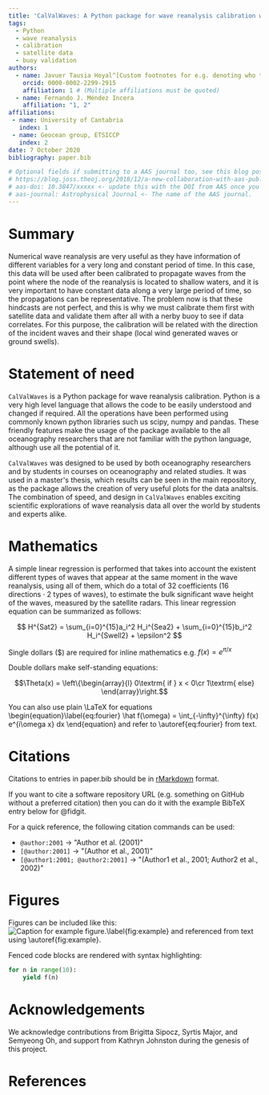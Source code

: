 ```yaml
---
title: 'CalValWaves: A Python package for wave reanalysis calibration with satellite altimeter data'
tags:
  - Python
  - wave reanalysis
  - calibration
  - satellite data
  - buoy validation
authors:
  - name: Javuer Tausia Hoyal^[Custom footnotes for e.g. denoting who the corresponding author is can be included like this.]
    orcid: 0000-0002-2299-2915
    affiliation: 1 # (Multiple affiliations must be quoted)
  - name: Fernando J. Méndez Incera
    affiliation: "1, 2"
affiliations:
 - name: University of Cantabria
   index: 1
 - name: Geocean group, ETSICCP
   index: 2
date: 7 October 2020
bibliography: paper.bib

# Optional fields if submitting to a AAS journal too, see this blog post:
# https://blog.joss.theoj.org/2018/12/a-new-collaboration-with-aas-publishing
# aas-doi: 10.3847/xxxxx <- update this with the DOI from AAS once you know it.
# aas-journal: Astrophysical Journal <- The name of the AAS journal.
---
```


# Summary

Numerical wave reanalysis are very useful as they have information of different 
variables for a very long and constant period of time. In this case, this data 
will be used after been calibrated to propagate waves from the point where the 
node of the reanalysis is located to shallow waters, and it is very important 
to have constant data along a very large period of time, so the propagations can 
be representative. The problem now is that these hindcasts are not perfect, and 
this is why we must calibrate them first with satellite data and validate them after 
all with a nerby buoy to see if data correlates. For this purpose, the calibration
will be related with the direction of the incident waves and their shape (local wind
generated waves or ground swells).

# Statement of need 

`CalValWaves` is a Python package for wave reanalysis calibration. Python is a very
high level language that allows the code to be easily understood and changed if
required. All the operations have been performed using commonly known python libraries
such us scipy, numpy and pandas. These friendly features make the usage of the
package available to the all oceanography researchers that are not familiar with the
python language, although use all the potential of it. 

`CalValWaves` was designed to be used by both oceanography researchers and by
students in courses on oceanography and related studies. It was used in a master's
thesis, which results can be seen in the main repository, as the package allows the
creation of very useful plots for the data analtsis. The combination of speed,
and design in `CalValWaves` enables exciting scientific explorations of wave 
reanalysis data all over the world by students and experts alike.

# Mathematics

A simple linear regression is performed that takes into account the existent
different types of waves that appear at the same moment in the wave reanalysis, 
using all of them, which do a total of 32 coefficients (16 directions · 2 types of
waves), to estimate the bulk significant wave height of the waves, measured by the
satellite radars. This linear regression equation can be summarized as follows:

$$
H^{Sat2} = \sum_{i=0}^{15}a_i^2 H_i^{Sea2} + \sum_{i=0}^{15}b_i^2 H_i^{Swell2} + \epsilon^2
$$

Single dollars ($) are required for inline mathematics e.g. $f(x) = e^{\pi/x}$

Double dollars make self-standing equations:

$$\Theta(x) = \left\{\begin{array}{l}
0\textrm{ if } x < 0\cr
1\textrm{ else}
\end{array}\right.$$

You can also use plain \LaTeX for equations
\begin{equation}\label{eq:fourier}
\hat f(\omega) = \int_{-\infty}^{\infty} f(x) e^{i\omega x} dx
\end{equation}
and refer to \autoref{eq:fourier} from text.

# Citations

Citations to entries in paper.bib should be in
[rMarkdown](http://rmarkdown.rstudio.com/authoring_bibliographies_and_citations.html)
format.

If you want to cite a software repository URL (e.g. something on GitHub without a preferred
citation) then you can do it with the example BibTeX entry below for @fidgit.

For a quick reference, the following citation commands can be used:
- `@author:2001`  ->  "Author et al. (2001)"
- `[@author:2001]` -> "(Author et al., 2001)"
- `[@author1:2001; @author2:2001]` -> "(Author1 et al., 2001; Author2 et al., 2002)"

# Figures

Figures can be included like this:
![Caption for example figure.\label{fig:example}](figure.png)
and referenced from text using \autoref{fig:example}.

Fenced code blocks are rendered with syntax highlighting:
```python
for n in range(10):
    yield f(n)
```	

# Acknowledgements

We acknowledge contributions from Brigitta Sipocz, Syrtis Major, and Semyeong
Oh, and support from Kathryn Johnston during the genesis of this project.

# References
